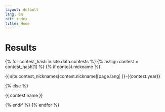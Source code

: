 ```yaml
---
layout: default
lang: en
ref: index
title: Home
---
```


# Results

{% for contest_hash in site.data.contests %}
{% assign contest = contest_hash[1] %}
{% if contest.nickname %}
<p>{{ site.contest_nicknames[contest.nickname][page.lang] }}-{{contest.year}}</p>
{% else %}
<p>{{ contest.name }}</p>
{% endif %}
{% endfor %}